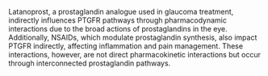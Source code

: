 Latanoprost, a prostaglandin analogue used in glaucoma treatment, indirectly influences PTGFR pathways through pharmacodynamic interactions due to the broad actions of prostaglandins in the eye. Additionally, NSAIDs, which modulate prostaglandin synthesis, also impact PTGFR indirectly, affecting inflammation and pain management. These interactions, however, are not direct pharmacokinetic interactions but occur through interconnected prostaglandin pathways.